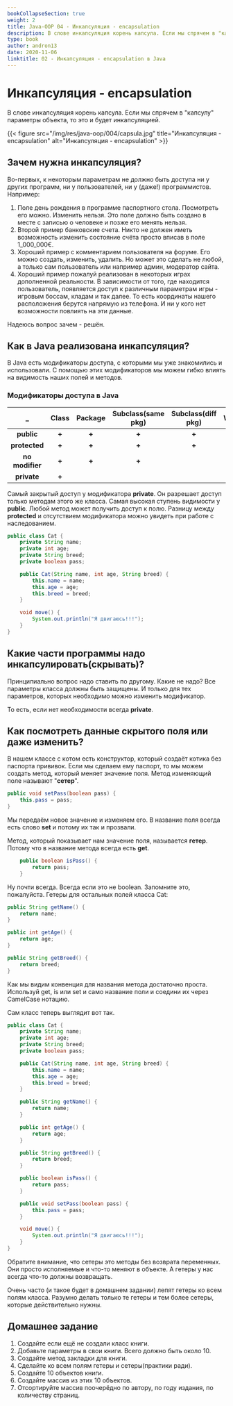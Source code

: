 ```yaml
---
bookCollapseSection: true
weight: 2
title: Java-OOP 04 - Инкапсуляция - encapsulation
description: В слове инкапсуляция корень капсула. Если мы спрячем в "капсулу" параметры объекта, то это и будет инкапсуляцией... Введение в объектно-ориентированное программирование на Java. Курс разработан в 2020 году.
type: book 
author: andron13
date: 2020-11-06
linktitle: 02 - Инкапсуляция - encapsulation в Java
---
```


# Инкапсуляция - encapsulation

В слове инкапсуляция корень капсула. Если мы спрячем в "капсулу" параметры объекта, то это и будет инкапсуляцией. 

{{< figure src="/img/res/java-oop/004/capsula.jpg" title="Инкапсуляция - encapsulation" alt="Инкапсуляция - encapsulation" >}}

## Зачем нужна инкапсуляция?

Во-первых, к некоторым параметрам не должно быть доступа ни у других программ, ни у пользователей, ни у (даже!) программистов. Например:

 1. Поле день рождения в программе паспортного стола. Посмотреть его можно. Изменить нельзя. Это поле должно быть создано в месте с записью о человеке и позже его менять нельзя. 
 2. Второй пример банковские счета. Никто не должен иметь возможность изменить состояние счёта просто вписав в поле 1_000_000€.
 3. Хороший пример с комментарием пользователя на форуме. Его можно создать, изменить, удалить. Но может это сделать не любой, а только сам пользователь или например админ, модератор сайта. 
 4. Хороший пример пожалуй реализован в некоторых играх дополненной реальности. В зависимости от того, где находится пользователь, появляется доступ к различным параметрам игры - игровым боссам, кладам и так далее. То есть координаты нашего расположения берутся напрямую из телефона. И ни у кого нет возможности повлиять на эти данные. 
 
Надеюсь вопрос зачем - решён. 

## Как в Java реализована инкапсуляция?

В Java есть модификаторы доступа, с которыми мы уже знакомились и использовали. С помощью этих модификаторов мы можем гибко влиять на видимость наших полей и методов. 

### Модификаторы доступа в Java

|_| Class |Package| Subclass(same pkg)|Subclass(diff pkg)|World|
|:----:| :----: |:----:|:----: |:----:|:----:|
|**public**|**+**|**+**|**+**|**+**|**+**|
|**protected**| **+**|**+**|**+**|**+**||
|**no modifier**| **+**|**+**|**+**|||
|**private**| **+**|||||

Самый закрытый доступ у модификатора **private**. Он разрешает доступ только методам этого же класса.
Самая высокая ступень видимости у **public**. Любой метод может получить доступ к полю.
Разницу между **protected** и отсутствием модификатора можно увидеть при работе с наследованием. 

```Java
public class Cat {
    private String name;
    private int age;
    private String breed;
    private boolean pass;

    public Cat(String name, int age, String breed) {
        this.name = name;
        this.age = age;
        this.breed = breed;
    }

    void move() {
        System.out.println("Я двигаюсь!!!");
    }
}
```

## Какие части программы надо инкапсулировать(скрывать)?

Принципиально вопрос надо ставить по другому. Какие не надо?
Все параметры класса должны быть защищены. И только для тех параметров, которых необходимо можно изменить модификатор. 

То есть, если нет необходимости всегда **private**. 

##  Как посмотреть данные скрытого поля или даже изменить?

В нашем классе с котом есть конструктор, который создаёт котика без паспорта прививок. Если мы сделаем ему паспорт, то мы можем создать метод, который меняет значение поля. Метод изменяющий поле называют "**сетер**". 
```Java
public void setPass(boolean pass) {
    this.pass = pass;
}
```

Мы передаём новое значение и изменяем его. В название поля всегда есть слово **set** и потому их так и прозвали. 

Метод, который показывает нам значение поля, называется **гетер**. Потому что в название метода всегда есть **get**.

```Java 
    public boolean isPass() {
        return pass;
    }
```

Ну почти всегда. Всегда если это не boolean. Запомните это, пожалуйста. Гетеры для остальных полей класса Cat:

```Java
public String getName() {
    return name;
}

public int getAge() {
    return age;
}

public String getBreed() {
    return breed;
} 
```

Как мы видим конвенция для названия метода достаточно проста. Используй get, is или set и само название поли и соедини их через CamelCase нотацию. 

Сам класс теперь выглядит вот так.

```Java
public class Cat {
    private String name;
    private int age;
    private String breed;
    private boolean pass;

    public Cat(String name, int age, String breed) {
        this.name = name;
        this.age = age;
        this.breed = breed;
    }

    public String getName() {
        return name;
    }

    public int getAge() {
        return age;
    }

    public String getBreed() {
        return breed;
    }

    public boolean isPass() {
        return pass;
    }

    public void setPass(boolean pass) {
        this.pass = pass;
    }

    void move() {
        System.out.println("Я двигаюсь!!!");
    }
}
```

Обратите внимание, что сетеры это методы без возврата переменных. Они просто исполняемые и что-то меняют в объекте. А гетеры у нас всегда что-то должны возвращать. 

Очень часто (и такое будет в домашнем задании) лепят гетеры ко всем полям класса. Разумно делать только те гетеры и тем более сетеры, которые действительно нужны.

## Домашнее задание

1. Создайте если ещё не создали класс книги. 
2. Добавьте параметры в свои книги. Всего должно быть около 10. 
3. Создайте метод закладки для книги. 
4. Сделайте ко всем полям гетеры и сетеры(практики ради).
5. Создайте 10 объектов книги.
6. Создайте массив из этих 10 объектов.
7. Отсортируйте массив поочерёдно по автору, по году издания, по количеству страниц. 
